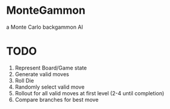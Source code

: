 MonteGammon
===========

a Monte Carlo backgammon AI 


TODO
====

1. Represent Board/Game state
2. Generate valid moves
3. Roll Die
4. Randomly select valid move
5. Rollout for all valid moves at first level (2-4 until completion)
6. Compare branches for best move